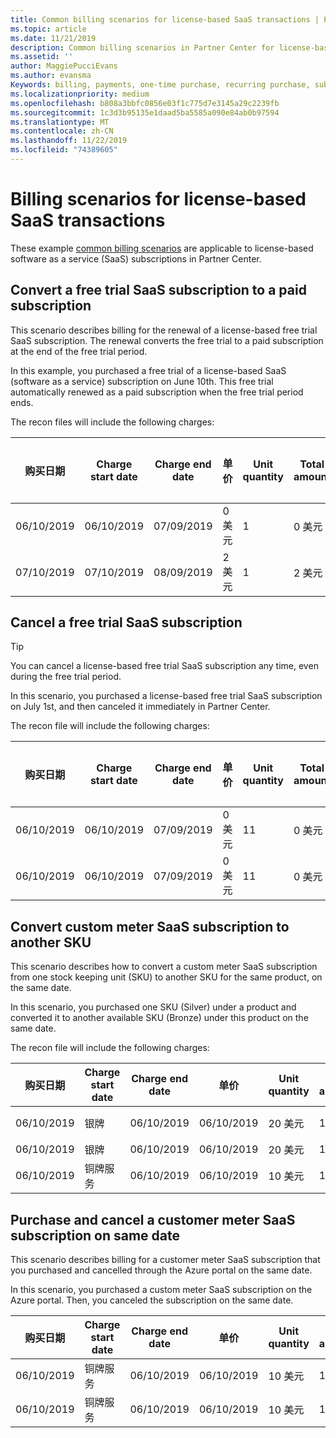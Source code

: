 ```yaml
---
title: Common billing scenarios for license-based SaaS transactions | Partner Center
ms.topic: article
ms.date: 11/21/2019
description: Common billing scenarios in Partner Center for license-based SaaS transactions.
ms.assetid: ''
author: MaggiePucciEvans
ms.author: evansma
Keywords: billing, payments, one-time purchase, recurring purchase, subscriptions, seats
ms.localizationpriority: medium
ms.openlocfilehash: b808a3bbfc0856e03f1c775d7e3145a29c2239fb
ms.sourcegitcommit: 1c3d3b95135e1daad5ba5585a090e84ab0b97594
ms.translationtype: MT
ms.contentlocale: zh-CN
ms.lasthandoff: 11/22/2019
ms.locfileid: "74389605"
---
```

# <a name="billing-scenarios-for-license-based-saas-transactions"></a>Billing scenarios for license-based SaaS transactions

These example [common billing scenarios](common-billing-scenarios.md) are applicable to license-based software as a service (SaaS) subscriptions in Partner Center.

## <a name="convert-a-free-trial-saas-subscription-to-a-paid-subscription"></a>Convert a free trial SaaS subscription to a paid subscription

This scenario describes billing for the renewal of a license-based free trial SaaS subscription. The renewal converts the free trial to a paid subscription at the end of the free trial period.

In this example, you purchased a free trial of a license-based SaaS (software as a service) subscription on June 10th. This free trial automatically renewed as a paid subscription when the free trial period ends.

The recon files will include the following charges:

| 购买日期 | Charge start date | Charge end date | 单价 | Unit quantity | Total amount | 费用类型 | Subscription description |
| ------------- | ----------------- | --------------- | ---------- | ------------- | ------------ | ----------- | ----------------- |
| 06/10/2019 | 06/10/2019 | 07/09/2019 | 0 美元 | 1 | 0 美元 | 新 | 免费试用 |
| 07/10/2019 | 07/10/2019 | 08/09/2019 | 2 美元 | 1 | 2 美元 | “续订” | Paid subscription |

## <a name="cancel-a-free-trial-saas-subscription"></a>Cancel a free trial SaaS subscription

> [!TIP]
> You can cancel a license-based free trial SaaS subscription any time, even during the free trial period.

In this scenario, you purchased a license-based free trial SaaS subscription on July 1st, and then canceled it immediately in Partner Center. 

The recon file will include the following charges:

| 购买日期 | Charge start date | Charge end date | 单价 | Unit quantity | Total amount | 费用类型 | Subscription description |
| ------------- | ----------------- | --------------- | ---------- | ------------- | ------------ | ----------- | ----------------- |
| 06/10/2019 | 06/10/2019 | 07/09/2019 | 0 美元 | 11 | 0 美元 | 新 | 免费试用 |
| 06/10/2019 | 06/10/2019 | 07/09/2019 | 0 美元 | 11 | 0 美元 | “取消” | 免费试用 |

## <a name="convert-custom-meter-saas-subscription-to-another-sku"></a>Convert custom meter SaaS subscription to another SKU

This scenario describes how to convert a custom meter SaaS subscription from one stock keeping unit (SKU) to another SKU for the same product, on the same date.

In this scenario, you purchased one SKU (Silver) under a product and converted it to another available SKU (Bronze) under this product on the same date.

The recon file will include the following charges:

| 购买日期 | Charge start date | Charge end date | 单价 | Unit quantity | Total amount | 费用类型 | Subscription description |
| ------------- | ----------------- | --------------- | ---------- | ------------- | ------------ | ----------- | ----------------- |
| 06/10/2019 | 银牌 | 06/10/2019 | 06/10/2019 | 20 美元 | 1 | 20 美元 | 新 | Custom meter SaaS subscription |
| 06/10/2019 | 银牌 | 06/10/2019 | 06/10/2019 | 20 美元 | 1 | -$20 | 转换 | Prorated rebill for custom meter SaaS subscription |
| 06/10/2019 | 铜牌服务 | 06/10/2019 | 06/10/2019 | 10 美元 | 1 | 10 美元 | 转换 | Custom meter SaaS subscription |

## <a name="purchase-and-cancel-a-customer-meter-saas-subscription-on-same-date"></a>Purchase and cancel a customer meter SaaS subscription on same date

This scenario describes billing for a customer meter SaaS subscription that you purchased and cancelled through the Azure portal on the same date.

In this scenario, you purchased a custom meter SaaS subscription on the Azure portal. Then, you canceled the subscription on the same date.

| 购买日期 | Charge start date | Charge end date | 单价 | Unit quantity | Total amount | 费用类型 | Subscription description |
| ------------- | ----------------- | --------------- | ---------- | ------------- | ------------ | ----------- | ----------------- |
| 06/10/2019 | 铜牌服务 | 06/10/2019 | 06/10/2019 | 10 美元 | 1 | 10 美元 | 新 | Custom meter SaaS subscription |
| 06/10/2019 | 铜牌服务 | 06/10/2019 | 06/10/2019 | 10 美元 | 1 | -$10 | CancelImmediate | Custom meter SaaS subscription |

